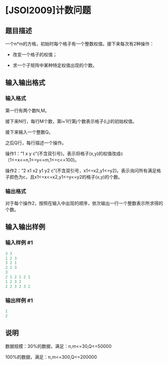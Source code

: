 # [JSOI2009]计数问题

## 题目描述

一个n\*m的方格，初始时每个格子有一个整数权值。接下来每次有2种操作：

- 改变一个格子的权值；

- 求一个子矩阵中某种特定权值出现的个数。

## 输入输出格式

### 输入格式

第一行有两个数N,M。

接下来N行，每行M个数，第i+1行第j个数表示格子(i,j)的初始权值。

接下来输入一个整数Q。

之后Q行，每行描述一个操作。

操作1：“1 x y c”(不含双引号)。表示将格子(x,y)的权值改成c（1<=x<=n,1<=y<=m,1<=c<=100)。

操作2：“2 x1 x2 y1 y2 c”(不含双引号，x1<=x2,y1<=y2)。表示询问所有满足格子颜色为c，且x1<=x<=x2,y1<=y<=y2的格子(x,y)的个数。

### 输出格式

对于每个操作2，按照在输入中出现的顺序，依次输出一行一个整数表示所求得的个数。

## 输入输出样例

### 输入样例 #1

```cpp
3 3
1 2 3
3 2 1
2 1 3
3
2 1 2 1 2 1
1 2 3 2
2 2 3 2 3 2
```


### 输出样例 #1

```cpp
1
2

```
## 说明

数据规模：30%的数据，满足：n,m<=30,Q<=50000

100%的数据，满足：n,m<=300,Q<=200000


